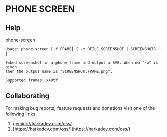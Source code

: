 # PHONE SCREEN

## Help

phone-screen

    Usage: phone-screen [-f FRAME] { -o OFILE SCREENSHOT | SCREENSHOTS... }
    
    Embed screenshot in a phone frame and output a SVG. When no "-o" is given
    then the output name is "SCREENSHOT.FRAME.png".
    
    Supported frames: x49tf

## Collaborating

For making bug reports, feature requests and donations visit
one of the following links:

1. [gemini://harkadev.com/oss/](gemini://harkadev.com/oss/)
2. [https://harkadev.com/oss/](https://harkadev.com/oss/)
